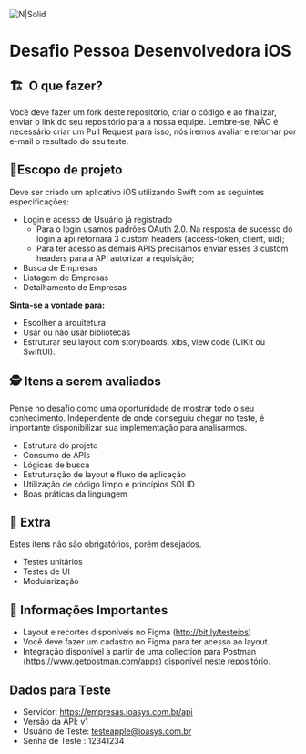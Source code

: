 ![N|Solid](logo_ioasys.png)

# Desafio Pessoa Desenvolvedora iOS

## 🏗  O que fazer?
Você deve fazer um fork deste repositório, criar o código e ao finalizar, enviar o link do seu repositório para a nossa equipe. Lembre-se, NÃO é necessário criar um Pull Request para isso, nós iremos avaliar e retornar por e-mail o resultado do seu teste. 

## 📱Escopo de projeto
Deve ser criado um aplicativo iOS utilizando Swift com as seguintes especificações:

* Login e acesso de Usuário já registrado
    * Para o login usamos padrões OAuth 2.0. Na resposta de sucesso do login a api retornará 3 custom headers (access-token, client, uid);
    * Para ter acesso as demais APIS precisamos enviar esses 3 custom headers para a API autorizar a requisição;
* Busca de Empresas
* Listagem de Empresas
* Detalhamento de Empresas

**Sinta-se a vontade para:**

* Escolher a arquitetura
* Usar ou não usar bibliotecas
* Estruturar seu layout com storyboards, xibs, view code (UIKit ou SwiftUI).

## 🕵 Itens a serem avaliados
Pense no desafio como uma oportunidade de mostrar todo o seu conhecimento. Independente de onde conseguiu chegar no teste, é importante disponibilizar sua implementação para analisarmos.

* Estrutura do projeto
* Consumo de APIs
* Lógicas de busca
* Estruturação de layout e fluxo de aplicação
* Utilização de código limpo e princípios SOLID
* Boas práticas da linguagem

## 🎁 Extra
Estes itens não são obrigatórios, porém desejados.

* Testes unitários
* Testes de UI
* Modularização

## 🚨 Informações Importantes
* Layout e recortes disponíveis no Figma (http://bit.ly/testeios)
* Você deve fazer um cadastro no Figma para ter acesso ao layout.
* Integração disponível a partir de uma collection para Postman (https://www.getpostman.com/apps) disponível neste repositório.

## Dados para Teste
* Servidor: https://empresas.ioasys.com.br/api
* Versão da API: v1
* Usuário de Teste: testeapple@ioasys.com.br
* Senha de Teste : 12341234